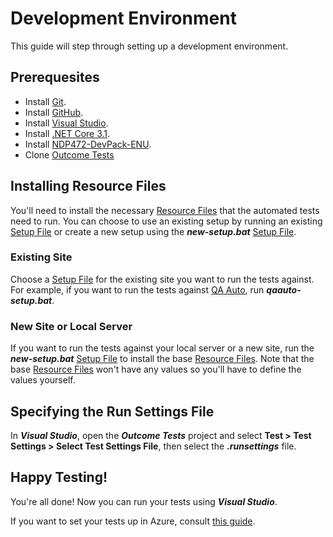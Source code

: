 # Development Environment
This guide will step through setting up a development environment.

## Prerequesites
* Install [Git](https://git-scm.com/downloads).
* Install [GitHub](https://desktop.github.com/).
* Install [Visual Studio](https://visualstudio.microsoft.com/).
* Install [.NET Core 3.1](https://dotnet.microsoft.com/download/dotnet-core/3.1).
* Install [NDP472-DevPack-ENU](https://go.microsoft.com/fwlink/?LinkId=863261&clcid=0x409).
* Clone [Outcome Tests](https://github.com/mikerotenberg/outcome-tests)

## Installing Resource Files
You'll need to install the necessary [Resource Files](./resource-files) that the automated tests need to run. You can choose to use an existing setup by running an existing [Setup File](./setup-files) or create a new setup using the ***new-setup.bat*** [Setup File](./setup-file).

### Existing Site
Choose a [Setup File](./setup-files) for the existing site you want to run the tests against. For example, if you want to run the tests against [QA Auto](https://qaauto.orbiscommunications.com), run ***qaauto-setup.bat***.

### New Site or Local Server
If you want to run the tests against your local server or a new site, run the ***new-setup.bat*** [Setup File](./setup-files) to install the base [Resource Files](./resource-files). Note that the base [Resource Files](./resource-files) won't have any values so you'll have to define the values yourself.

## Specifying the Run Settings File
In ***Visual Studio***, open the ***Outcome Tests*** project and select **Test > Test Settings > Select Test Settings File**, then select the ***.runsettings*** file.

## Happy Testing!
You're all done! Now you can run your tests using ***Visual Studio***. 

If you want to set your tests up in Azure, consult [this guide](./azure).